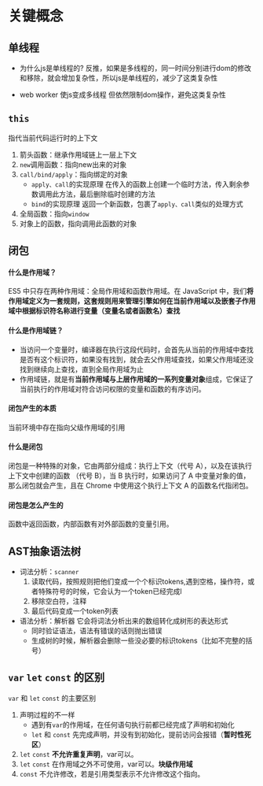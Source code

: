 # 关键概念

## 单线程
- 为什么js是单线程的?
反推，如果是多线程的，同一时间分别进行dom的修改和移除，就会增加复杂性，所以js是单线程的，减少了这类复杂性

- web worker 使js变成多线程
但依然限制dom操作，避免这类复杂性

## `this`
指代当前代码运行时的上下文
1. 箭头函数：继承作用域链上一层上下文
2. `new`调用函数：指向new出来的对象
3. `call/bind/apply`：指向绑定的对象
    - `apply、call`的实现原理
        在传入的函数上创建一个临时方法，传入剩余参数调用此方法，最后删除临时创建的方法
    - `bind`的实现原理
        返回一个新函数，包裹了`apply、call`类似的处理方式
4. 全局函数：指向`window`
5. 对象上的函数，指向调用此函数的对象

## 闭包
#### 什么是作用域？
ES5 中只存在两种作用域：全局作用域和函数作用域。在 JavaScript 中，我们**将作用域定义为一套规则，这套规则用来管理引擎如何在当前作用域以及嵌套子作用域中根据标识符名称进行变量（变量名或者函数名）查找**

#### 什么是作用域链？
- 当访问一个变量时，编译器在执行这段代码时，会首先从当前的作用域中查找是否有这个标识符，如果没有找到，就会去父作用域查找，如果父作用域还没找到继续向上查找，直到全局作用域为止
- 作用域链，就是有**当前作用域与上层作用域的一系列变量对象**组成，它保证了当前执行的作用域对符合访问权限的变量和函数的有序访问。

#### 闭包产生的本质
当前环境中存在指向父级作用域的引用

#### 什么是闭包
闭包是一种特殊的对象，它由两部分组成：执行上下文（代号 A），以及在该执行上下文中创建的函数 （代号 B），当 B 执行时，如果访问了 A 中变量对象的值，那么闭包就会产生，且在 Chrome 中使用这个执行上下文 A 的函数名代指闭包。

#### 闭包是怎么产生的
函数中返回函数，内部函数有对外部函数的变量引用。

## AST抽象语法树
- 词法分析：`scanner`
    1. 读取代码，按照规则把他们变成一个个标识tokens,遇到空格，操作符，或者特殊符号的时候，它会认为一个token已经完成l 
    2. 移除空白符，注释
    3. 最后代码变成一个token列表
- 语法分析：解析器
    它会将词法分析出来的数组转化成树形的表达形式
    - 同时验证语法，语法有错误的话则抛出错误
    - 生成树的时候，解析器会删除一些没必要的标识tokens（比如不完整的括号）

## `var` `let` `const` 的区别
`var` 和 `let` `const` 的主要区别
1. 声明过程的不一样
    - 遇到有`var`的作用域，在任何语句执行前都已经完成了声明和初始化
    - `let` 和 `const` 先完成声明，并没有到初始化，提前访问会报错（**暂时性死区**）
2. `let` `const` **不允许重复声明**，var可以。
3. `let` `const` 在作用域之外不可使用，var可以。**块级作用域**
4. `const` 不允许修改，若是引用类型表示不允许修改这个指向。